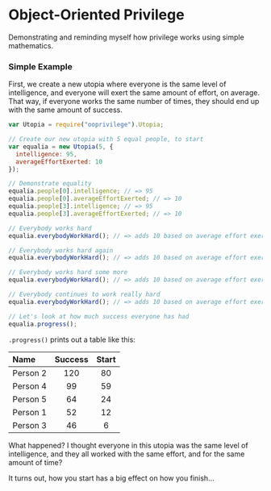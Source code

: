 Object-Oriented Privilege
=========================

Demonstrating and reminding myself how privilege works using simple mathematics.

### Simple Example

First, we create a new utopia where everyone is the same level of intelligence, and everyone will exert the same amount of effort, on average. That way, if everyone works the same number of times, they should end up with the same amount of success.

```javascript
var Utopia = require("ooprivilege").Utopia;

// Create our new utopia with 5 equal people, to start
var equalia = new Utopia(5, {
  intelligence: 95,
  averageEffortExerted: 10
});

// Demonstrate equality
equalia.people[0].intelligence; // => 95
equalia.people[0].averageEffortExerted; // => 10
equalia.people[3].intelligence; // => 95
equalia.people[3].averageEffortExerted; // => 10

// Everybody works hard
equalia.everybodyWorkHard(); // => adds 10 based on average effort exerted value

// Everybody works hard again
equalia.everybodyWorkHard(); // => adds 10 based on average effort exerted value

// Everybody works hard some more
equalia.everybodyWorkHard(); // => adds 10 based on average effort exerted value

// Everybody continues to work really hard
equalia.everybodyWorkHard(); // => adds 10 based on average effort exerted value

// Let's look at how much success everyone has had
equalia.progress();
```

`.progress()` prints out a table like this:

| Name | Success | Start |
| :---- | :----: | :----: |
| Person 2 | 120 | 80 |
| Person 4 | 99 | 59 |
| Person 5 | 64 | 24 |
| Person 1 | 52 | 12 |
| Person 3 | 46 | 6 |


What happened? I thought everyone in this utopia was the same level of intelligence, and they all worked with the same effort, and for the same amount of time? 

It turns out, how you start has a big effect on how you finish...

